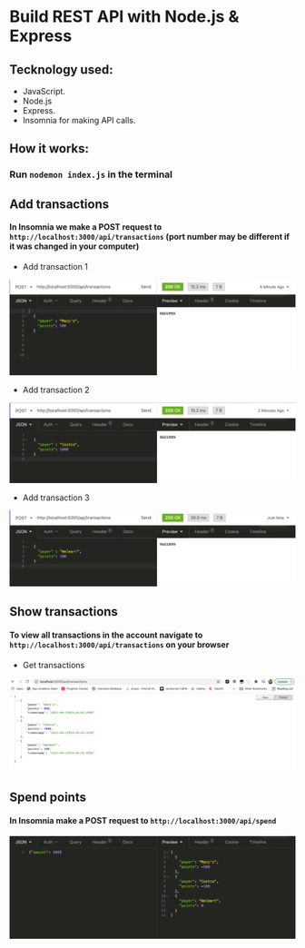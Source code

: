 # Build REST API with Node.js & Express

## Tecknology used: 
- JavaScript.
- Node.js 
- Express.
- Insomnia for making API calls.

## How it works:

### Run `nodemon index.js` in the terminal


## Add transactions

#### In Insomnia  we make a POST request to `http://localhost:3000/api/transactions` (port number may be different if it was changed in your computer) 

- Add transaction 1 

![Add transaction 1](https://github.com/sanaanymoe/REST_API_with_Nodejs-Express/blob/master/assets/addTransaction1.png)

- Add transaction 2

![Add transaction 2](https://github.com/sanaanymoe/REST_API_with_Nodejs-Express/blob/master/assets/addTransaction2.png)

- Add transaction 3

![Add transaction 3](https://github.com/sanaanymoe/REST_API_with_Nodejs-Express/blob/master/assets/addTransaction3.png)


## Show transactions

#### To view all transactions in the account navigate to `http://localhost:3000/api/transactions` on your browser 

- Get transactions

![Show transactions](https://github.com/sanaanymoe/REST_API_with_Nodejs-Express/blob/master/assets/showTransactions.png)

## Spend points 

#### In Insomnia make a POST request to `http://localhost:3000/api/spend` 

![Spend points](https://github.com/sanaanymoe/REST_API_with_Nodejs-Express/blob/master/assets/spend.png)
